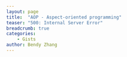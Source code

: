 ```yaml
---
layout: page
title:  "AOP - Aspect-oriented programming"
teaser: "500: Internal Server Error"
breadcrumb: true
categories:
    - Gists
author: Bendy Zhang
---
```




